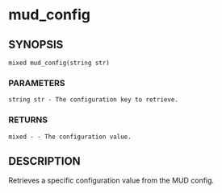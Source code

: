 # mud_config

## SYNOPSIS

    mixed mud_config(string str)

### PARAMETERS

    string str - The configuration key to retrieve.

### RETURNS

    mixed - - The configuration value.

## DESCRIPTION

Retrieves a specific configuration value from the MUD config.
